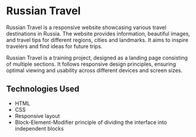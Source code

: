 # Russian Travel

Russian Travel is a responsive website showcasing various travel destinations in Russia. The website provides information, beautiful images, and travel tips for different regions, cities and landmarks. It aims to inspire travelers and find ideas for future trips.

Russian Travel is a training project, designed as a landing page consisting of multiple sections. It follows responsive design principles, ensuring optimal viewing and usability across different devices and screen sizes.

## Technologies Used
- HTML
- CSS
- Responsive layout
- Block-Element-Modifier principle of dividing the interface into independent blocks
